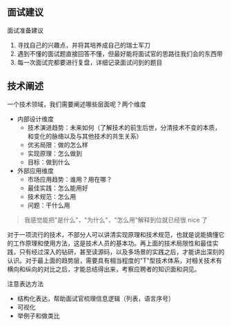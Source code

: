 ## 面试建议
面试准备建议
1. 寻找自己的兴趣点，并将其培养成自己的瑞士军刀
2. 遇到不懂的面试题直接回答不懂，但最好能将面试官的思路往我们会的东西带
3. 每一次面试完都要进行复盘，详细记录面试问到的题目

## 技术阐述
一个技术领域，我们需要阐述哪些层面呢？两个维度
* 内部设计维度
  * 技术演进趋势：未来如何（了解技术的前生后世，分清技术不变的本质，和变化的脉络以及与其他技术的共生关系）
  * 优劣局限：做的怎么样
  * 实现原理：怎么做到
  * 目标：做到什么
* 外部应用维度
  * 市场应用趋势：谁用？用在哪？
  * 最佳实践：怎么能用好
  * 技术规范：怎么用
  * 问题：干什么用

> 我感觉能把"是什么"，"为什么"，"怎么用"解释到位就已经很 nice 了

对于一项流行的技术，不部分人可以讲清实现原理和技术规范，也就是说能搞懂它的工作原理和使用方法，这是技术人员的基本功。再上面的技术局限性和最佳实践，只有经过深入的钻研，甚至读源码，以及多场景的实践之后，才能讲出深刻的认识。对于最上面的趋势层，需要具有相当程度的"T"型技术体系，对相关技术有横向和纵向的对比之后，才能总结得出来，考察应聘者的知识面和洞见。

注意表达方法
* 结构化表达，帮助面试官梳理信息逻辑（列表，语言序号）
* 可视化
* 举例子和做类比
